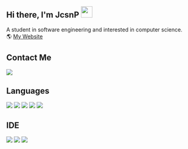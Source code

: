 <!--
<p style="center">
    <img src="https://github.githubassets.com/images/mona-whisper.gif" width="100 px">
    <img src="https://rapidapi.com/blog/wp-content/uploads/2017/01/octocat.gif" width="100 px">
    <img src="https://i.pinimg.com/originals/76/fb/b4/76fbb42d1fb0d651275d3bac94812de8.gif" width="140 px">
    <img src="https://media.tenor.com/images/b60f2d8177b06816c855ec99fc1c52ca/tenor.gif" width="100 px">
    <img src="https://media.tenor.com/images/a9adda18a785b1cb85eec04517d99178/tenor.gif" width="80 px">
</ p>
-->

## Hi there, I'm JcsnP <img src="https://raw.githubusercontent.com/MartinHeinz/MartinHeinz/master/wave.gif" width="30px">
A student in software engineering and interested in computer science.
<br />
🌎 [My Website](https://youtu.be/dQw4w9WgXcQ)

## Contact Me
<a href="https://twitter.com/James_JcsnP" target="_blank">
    <img src="https://img.shields.io/badge/Twitter-1DA1F2?style=for-the-badge&logo=twitter&logoColor=white" />
</a>

## Languages
<div align="left">
    <img src="https://img.shields.io/badge/C-00599C?style=for-the-badge&logo=c&logoColor=white" />
    <img src="https://img.shields.io/badge/C%2B%2B-00599C?style=for-the-badge&logo=c%2B%2B&logoColor=white" />
    <img src="https://img.shields.io/badge/Java-ED8B00?style=for-the-badge&logo=java&logoColor=white" />
    <img src="https://img.shields.io/badge/Python-FFD43B?style=for-the-badge&logo=python&logoColor=blue" />
    <img src="https://img.shields.io/badge/JavaScript-323330?style=for-the-badge&logo=javascript&logoColor=F7DF1E" />
</div>

## IDE
<div align="left">
    <img src="https://img.shields.io/badge/Notepad++-90E59A.svg?style=for-the-badge&logo=notepad%2B%2B&logoColor=black" />
    <img src="https://img.shields.io/badge/Visual_Studio_Code-0078D4?style=for-the-badge&logo=visual%20studio%20code&logoColor=white" />
    <img src="https://img.shields.io/badge/sublime_text-%23575757.svg?&style=for-the-badge&logo=sublime-text&logoColor=important" />
</div>
